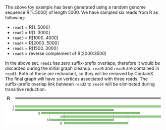 The above toy example has been generated using a random genome sequence R[1..5000] of length 5000. We have sampled six reads from R as following:

- `read1` = R[1..5000]
- `read2` = R[1..3000]
- `read3` = R[1000..4000]
- `read4` = R[2000..5000]
- `read5` = R[1500..3000]
- `read6` = reverse complement of R[2000:3500]

In the above set, `read1` has zero suffix-prefix overlaps, therefore it would be discarded during the initial graph cleanup. `read5` and `read6` are contained in `read3`. Both of these are redundant, so they will be removed by ContainX. The final graph will have six vertices associated with three reads. The suffix-prefix overlap link between `read2` to `read4` will be eliminated during transitive reduction.

<p align="center">
<img src="./Illustration-E1.jpg" width=800px"> <br>
</p>
